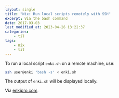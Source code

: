 ```yaml
---
layout: single
title: "Nix: Run local scripts remotely with SSH"
excerpt: Via the bash command
date: 2017-03-03
last_modified_at: 2023-04-26 13:22:37
categories:
    - til
tags:
    - nix
    - til
---
```


To run a local script `enki.sh` on a remote machine, use:

```bash
ssh user@enki 'bash -s' < enki.sh
```

The output of `enki.sh` will be displayed locally.

Via [enkipro.com](https://app.enkipro.com/#/insight/56f53541b513b106007135f2).
